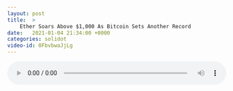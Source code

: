 ```yaml
---
layout: post
title:  >
    Ether Soars Above $1,000 As Bitcoin Sets Another Record
date:   2021-01-04 21:34:00 +0000
categories: solidot
video-id: 0FbvbwaJjLg
---
```


<audio src="/assets/9731f096ff6050a0b3ca8cd66c1c12af.mp3" style="width: 100%;" controls></audio>

